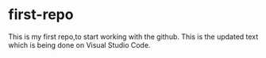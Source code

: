 # first-repo
This is my first repo,to start working with the github.
This is the updated text which is being done on Visual Studio Code.